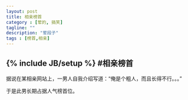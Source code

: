 ```yaml
---
layout: post
title: 相亲榜首
category : [荤的, 搞笑]
tagline: ""
description: "荤段子"
tags : [榜首,相亲]
---
```

{% include JB/setup %}
#相亲榜首
---
据说在某相亲网站上，一男人自我介绍写道：“俺是个粗人，而且长得不行。。。”
<!--break-->
于是此男长期占据人气榜首位。